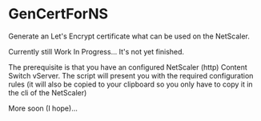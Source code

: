 # GenCertForNS
Generate an Let's Encrypt certificate what can be used on the NetScaler.

Currently still Work In Progress... It's not yet finished.

The prerequisite is that you have an configured NetScaler (http) Content Switch vServer.
The script will present you with the required configuration rules (it will also be copied to your clipboard so you only have to copy it in the cli of the NetScaler)

More soon (I hope)...
